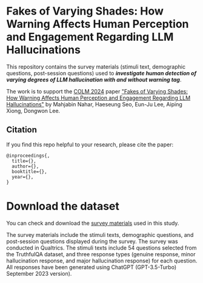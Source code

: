 # Fakes of Varying Shades: How Warning Affects Human Perception and Engagement Regarding LLM Hallucinations
This repository contains the survey materials (stimuli text, demographic questions, post-session questions) used to <em><strong>investigate human detection of varying degrees of LLM hallucination with and without warning tag</em></strong>.

The work is to support the [COLM 2024](https://colmweb.org/) paper ["Fakes of Varying Shades: How Warning Affects Human Perception and Engagement Regarding LLM Hallucinations"](https://arxiv.org/pdf/2404.03745.pdf) by Mahjabin Nahar, Haeseung Seo, Eun-Ju Lee, Aiping Xiong, Dongwon Lee.

## Citation
If you find this repo helpful to your research, please cite the paper:
```
@inproceedings{,
  title={},
  author={},
  booktitle={},
  year={},
}
```

# Download the dataset

You can check and download the [survey materials]() used in this study. 

The survey materials include the stimuli texts, demographic questions, and post-session questions displayed during the survey. The survey was conducted in Qualtrics. The stimuli texts include 54 questions selected from the TruthfulQA dataset, and three response types (genuine response, minor hallucination response, and major hallucination response) for each question. All responses have been generated using ChatGPT (GPT-3.5-Turbo) September 2023 version).

